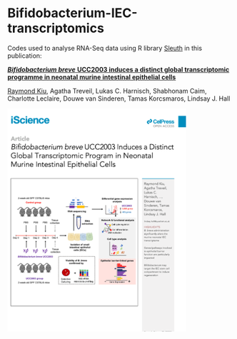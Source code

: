 # Bifidobacterium-IEC-transcriptomics
Codes used to analyse RNA-Seq data using R library [Sleuth](https://github.com/pachterlab/sleuth) in this publication:

[***Bifidobacterium breve*** **UCC2003 induces a distinct global transcriptomic programme in neonatal murine intestinal epithelial cells**](https://doi.org/10.1016/j.isci.2020.101336)

[Raymond Kiu](https://scholar.google.co.uk/citations?user=42nSRqwAAAAJ&hl=en), Agatha Treveil, Lukas C. Harnisch, Shabhonam Caim, Charlotte Leclaire, Douwe van Sinderen, Tamas Korcsmaros,  Lindsay J. Hall

<img src="https://github.com/raymondkiu/Bifidobacterium-IEC-transcriptomics/blob/master/bif1.png" width="400">
